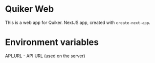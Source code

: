 # Quiker Web

This is a web app for Quiker.
NextJS app, created with `create-next-app`.

# Environment variables

API_URL - API URL (used on the server)
